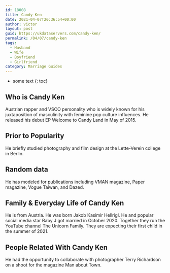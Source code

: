 ```yaml
---
id: 18008
title: Candy Ken
date: 2021-04-07T20:36:54+00:00
author: victor
layout: post
guid: https://ukdataservers.com/candy-ken/
permalink: /04/07/candy-ken
tags:
  - Husband
  - Wife
  - Boyfriend
  - Girlfriend
category: Marriage Guides
---
```


* some text
{: toc}


## Who is Candy Ken



Austrian rapper and VSCO personality who is widely known for his juxtaposition of masculinity with feminine pop culture influences. He released his debut EP Welcome to Candy Land in May of 2015.

                
                
                
## Prior to Popularity



He briefly studied photography and film design at the Lette-Verein college in Berlin.

                
                
                
## Random data



He has modeled for publications including VMAN magazine, Paper magazine, Vogue Taiwan, and Dazed.

                
                
                
## Family & Everyday Life of Candy Ken



He is from Austria. He was born Jakob Kasimir Hellrigl. He and popular social media star Baby J got married in October 2020. Together they run the YouTube channel The Unicorn Family. They are expecting their first child in the summer of 2021.

                
                
                
## People Related With Candy Ken



He had the opportunity to collaborate with photographer Terry Richardson on a shoot for the magazine Man about Town.

                
              
            
          
          
          